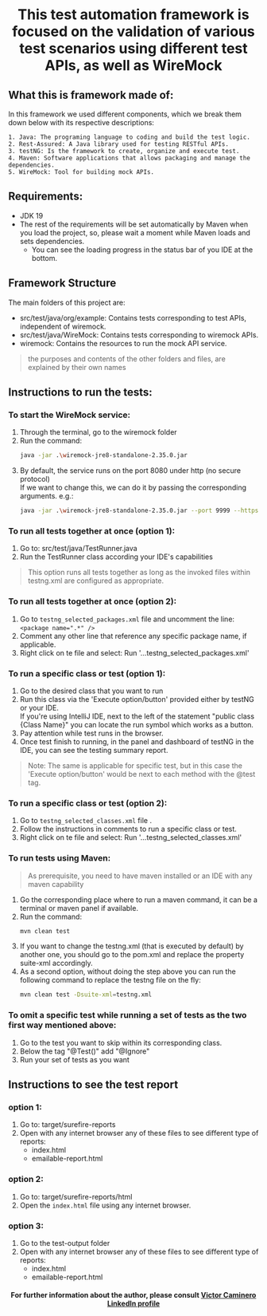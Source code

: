<h1 align="center" style="font-weight:bold" >
 This test automation framework is focused on the validation of various test scenarios using different test APIs, as well as WireMock
</h1>

## What this is framework made of:
In this framework we used different components, which we break them down below with its respective descriptions:
```
1. Java: The programing language to coding and build the test logic.
2. Rest-Assured: A Java library used for testing RESTful APIs.
3. testNG: Is the framework to create, organize and execute test.
4. Maven: Software applications that allows packaging and manage the dependencies.
5. WireMock: Tool for building mock APIs.
```

## Requirements:
* JDK 19
* The rest of the requirements will be set automatically by Maven when you load the project,
  so, please wait a moment while Maven loads and sets dependencies.
    - You can see the loading progress in the status bar of you IDE at the bottom.

## Framework Structure
The main folders of this project are:
* src/test/java/org/example: Contains tests corresponding to test APIs, independent of wiremock.
* src/test/java/WireMock: Contains tests corresponding to wiremock APIs.
* wiremock: Contains the resources to run the mock API service.
>the purposes and contents of the other folders and files, are explained by their own names

## Instructions to run the tests:
### To start the WireMock service:
1. Through the terminal, go to the wiremock folder
2. Run the command:
    ```sh
   java -jar .\wiremock-jre8-standalone-2.35.0.jar
   ````
3. By default, the service runs on the port 8080 under http (no secure protocol)\
   If we want to change this, we can do it by passing the corresponding arguments. e.g.:
    ```sh
   java -jar .\wiremock-jre8-standalone-2.35.0.jar --port 9999 --https-port 2424
   ````

### To run all tests together at once (option 1):
1. Go to: src/test/java/TestRunner.java
2. Run the TestRunner class according your IDE's capabilities
>This option runs all tests together as long as the invoked files within testng.xml are configured as appropriate. 

### To run all tests together at once (option 2):
1. Go to `testng_selected_packages.xml` file and uncomment the line:\
   `<package name=".*" />`
2. Comment any other line that reference any specific package name, if applicable.
3. Right click on te file and select: Run '...testng_selected_packages.xml'

### To run a specific class or test (option 1):
1. Go to the desired class that you want to run
2. Run this class via the 'Execute option/button' provided either by testNG or your IDE.\
    If you're using IntelliJ IDE, next to the left of the statement "public class {Class Name}" you can locate the run symbol which works as a button.
3. Pay attention while test runs in the browser.
4. Once test finish to running, in the panel and dashboard of testNG in the IDE, you can see the testing summary report.
>Note: The same is applicable for specific test, but in this case the 'Execute option/button' would be next to each method with the @test tag.

### To run a specific class or test (option 2):
1. Go to `testng_selected_classes.xml` file .
2. Follow the instructions in comments to run a specific class or test.
3. Right click on te file and select: Run '...testng_selected_classes.xml'

### To run tests using Maven:
>As prerequisite, you need to have maven installed or an IDE with any maven capability
1. Go the corresponding place where to run a maven command, it can be a terminal or maven panel if available.
2. Run the command:
   ```sh
   mvn clean test
   ````
3. If you want to change the testng.xml (that is executed by default) by another one, you should go to the pom.xml and replace the property suite-xml accordingly.
4. As a second option, without doing the step above you can run the following command to replace the testng file on the fly:
    ```sh
   mvn clean test -Dsuite-xml=testng.xml
   ````

### To omit a specific test while running a set of tests as the two first way mentioned above:
1. Go to the test you want to skip within its corresponding class.
2. Below the tag "@Test()" add "@Ignore"
3. Run your set of tests as you want

## Instructions to see the test report
### option 1:
1. Go to: target/surefire-reports
2. Open with any internet browser any of these files to see different type of reports:
   - index.html
   - emailable-report.html

### option 2:
1. Go to: target/surefire-reports/html
2. Open the `index.html` file using any internet browser.

### option 3:
1. Go to the test-output folder
2. Open with any internet browser any of these files to see different type of reports:
   - index.html
   - emailable-report.html


#### <p align="center"> For further information about the author, please consult [Victor Caminero LinkedIn profile](https://www.linkedin.com/in/victor-caminero/) </p>